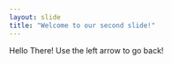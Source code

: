 ```yaml
---
layout: slide
title: "Welcome to our second slide!"
---
```

Hello There!
Use the left arrow to go back!
